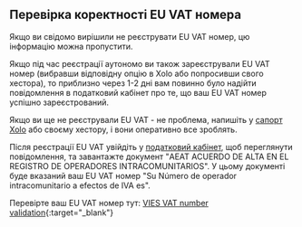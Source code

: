 ## Перевірка коректності EU VAT номера

Якщо ви свідомо вирішили не реєструвати EU VAT номер, цю інформацію можна пропустити.

Якщо під час реєстрації аутономо ви також зареєстрували EU VAT номер (вибравши відповідну опцію в Xolo або попросивши
свого хестора), то приблизно через 1-2 дні вам повинно було надійти повідомлення в податковий кабінет про те, що ваш EU
VAT номер успішно зареєстрований.

Якщо ви ще не реєстрували EU VAT - не проблема, напишіть у [сапорт Xolo](#контакти-підтримки) або своєму хестору, і вони
оперативно все зроблять.

Після реєстрації EU VAT увійдіть у [податковий кабінет](#повідомлення-від-податкової), щоб переглянути повідомлення, та
завантажте документ "AEAT ACUERDO DE ALTA EN EL REGISTRO DE OPERADORES INTRACOMUNITARIOS". У цьому документі буде
вказаний ваш EU VAT номер "Su Número de operador intracomunitario a efectos de IVA es".

Перевірте ваш EU VAT номер
тут: [VIES VAT number validation](https://ec.europa.eu/taxation_customs/vies/#/vat-validation){:target="_blank"}
